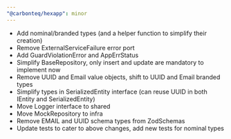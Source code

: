 ```yaml
---
"@carbonteq/hexapp": minor
---
```


- Add nominal/branded types (and a helper function to simplify their creation)
- Remove ExternalServiceFailure error port
- Add GuardViolationError and AppErrStatus
- Simplify BaseRepository, only insert and update are mandatory to implement now
- Remove UUID and Email value objects, shift to UUID and Email branded types
- Simplify types in SerializedEntity interface (can reuse UUID in both IEntity and SerializedEntity)
- Move Logger interface to shared
- Move MockRepository to infra
- Remove EMAIL and UUID schema types from ZodSchemas
- Update tests to cater to above changes, add new tests for nominal types
